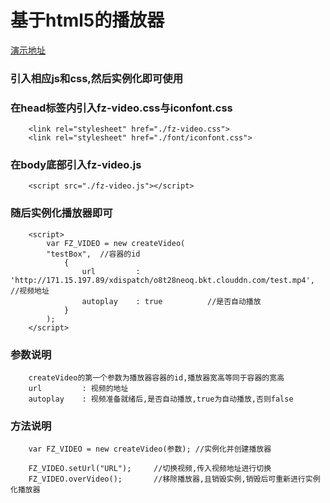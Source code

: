 基于html5的播放器
====================
[演示地址](https://fzninja.github.io/#/assembly/fz-video)
### 引入相应js和css,然后实例化即可使用
### 在head标签内引入fz-video.css与iconfont.css
		<link rel="stylesheet" href="./fz-video.css">
		<link rel="stylesheet" href="./font/iconfont.css">
### 在body底部引入fz-video.js
		<script src="./fz-video.js"></script>
### 随后实例化播放器即可
		<script>
			var FZ_VIDEO = new createVideo(
	 		"testBox",	//容器的id
		 		{
		 			url 		: 'http://171.15.197.89/xdispatch/o8t28neoq.bkt.clouddn.com/test.mp4', 	//视频地址
		 			autoplay	: true			//是否自动播放
		 		}
	 		);
	 	</script>
### 参数说明
		createVideo的第一个参数为播放器容器的id,播放器宽高等同于容器的宽高
		url			: 视频的地址
		autoplay	: 视频准备就绪后,是否自动播放,true为自动播放,否则false
### 方法说明
		var FZ_VIDEO = new createVideo(参数);	//实例化并创建播放器

		FZ_VIDEO.setUrl("URL");		//切换视频,传入视频地址进行切换
		FZ_VIDEO.overVideo();		//移除播放器,且销毁实例,销毁后可重新进行实例化播放器